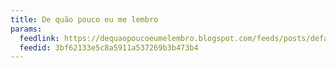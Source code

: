 ```yaml
---
title: De quão pouco eu me lembro
params:
  feedlink: https://dequaopoucoeumelembro.blogspot.com/feeds/posts/default
  feedid: 3bf62133e5c8a5911a537269b3b473b4
---
```

